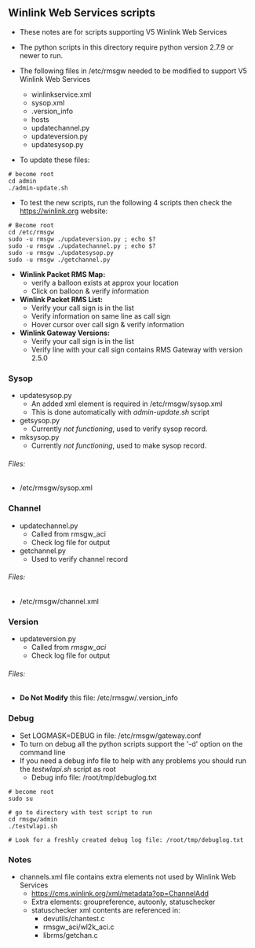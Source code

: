 ## Winlink Web Services scripts

* These notes are for scripts supporting V5 Winlink Web Services
* The python scripts in this directory require python version 2.7.9 or newer to run.

* The following files in /etc/rmsgw needed to be modified to support V5 Winlink Web Services
  * winlinkservice.xml
  * sysop.xml
  * .version_info
  * hosts
  * updatechannel.py
  * updateversion.py
  * updatesysop.py

* To update these files:
```
# become root
cd admin
./admin-update.sh
```

* To test the new scripts, run the following 4 scripts then check the https://winlink.org website:
```
# Become root
cd /etc/rmsgw
sudo -u rmsgw ./updateversion.py ; echo $?
sudo -u rmsgw ./updatechannel.py ; echo $?
sudo -u rmsgw ./updatesysop.py
sudo -u rmsgw ./getchannel.py
```

* **Winlink Packet RMS Map:**
  * verify a balloon exists at approx your location
  * Click on balloon & verify information
* **Winlink Packet RMS List:**
  * Verify your call sign is in the list
  * Verify information on same line as call sign
  * Hover cursor over call sign & verify information
* **Winlink Gateway Versions:**
  * Verify your call sign is in the list
  * Verify line with your call sign contains RMS Gateway with version 2.5.0

### Sysop

* updatesysop.py
  * An added <Password> xml element is required in /etc/rmsgw/sysop.xml
  * This is done automatically with *admin-update.sh* script
* getsysop.py
  * Currently *not functioning*, used to verify sysop record.
* mksysop.py
  * Currently *not functioning*, used to make sysop record.

###### Files:
* /etc/rmsgw/sysop.xml

### Channel

* updatechannel.py
  * Called from rmsgw_aci
  * Check log file for output
* getchannel.py
  * Used to verify channel record

###### Files:
* /etc/rmsgw/channel.xml

### Version

* updateversion.py
  * Called from *rmsgw_aci*
  * Check log file for output

###### Files:
* **Do Not Modify** this file: /etc/rmsgw/.version_info

### Debug
* Set LOGMASK=DEBUG in file: /etc/rmsgw/gateway.conf
* To turn on debug all the python scripts support the '-d' option on the command line
* If you need a debug info file to help with any problems you should run the *testwlapi.sh* script as root
  * Debug info file: /root/tmp/debuglog.txt
```
# become root
sudo su

# go to directory with test script to run
cd rmsgw/admin
./testwlapi.sh

# Look for a freshly created debug log file: /root/tmp/debuglog.txt
```

### Notes
* channels.xml file contains extra elements not used by Winlink Web Services
  * https://cms.winlink.org/xml/metadata?op=ChannelAdd
  * Extra elements: groupreference, autoonly, statuschecker
  * statuschecker xml contents are referenced in:
    * devutils/chantest.c
    * rmsgw_aci/wl2k_aci.c
    * librms/getchan.c
